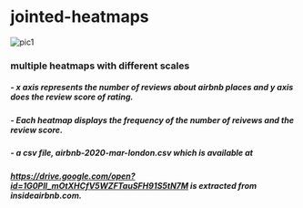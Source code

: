 # jointed-heatmaps


![pic1](https://user-images.githubusercontent.com/15276052/80305511-26c05700-87f8-11ea-8960-4ffaeb66a994.PNG)




### multiple heatmaps with different scales 
#####    - x axis represents the number of reviews about airbnb places and y axis does the review score of rating. 
##### 
#####    -  Each heatmap displays the frequency of the number of reivews and the review score.  
##### 
#####    -  a csv file, airbnb-2020-mar-london.csv which is available at 
#####            https://drive.google.com/open?id=1G0PIl_mOtXHCfV5WZFTauSFH91S5tN7M is extracted from insideairbnb.com. 
